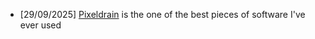 - [29/09/2025] [Pixeldrain](https://pixeldrain.com/) is the one of the best pieces of software I've ever used
